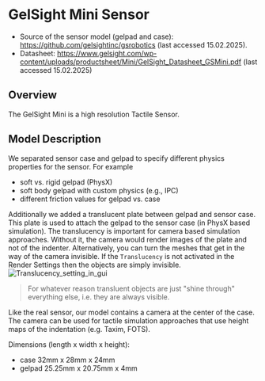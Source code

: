 # GelSight Mini Sensor
- Source of the sensor model (gelpad and case): https://github.com/gelsightinc/gsrobotics (last accessed 15.02.2025).
- Datasheet: https://www.gelsight.com/wp-content/uploads/productsheet/Mini/GelSight_Datasheet_GSMini.pdf (last accessed 15.02.2025)

<todo insert img from model and real sensor>

## Overview
The GelSight Mini is a high resolution Tactile Sensor.
<todo Description about GelSight Mini>

## Model Description
We separated sensor case and gelpad to specify different physics properties for the sensor.
For example
- soft vs. rigid gelpad (PhysX)
- soft body gelpad with custom physics (e.g., IPC)
- different friction values for gelpad vs. case

Additionally we added a translucent plate between gelpad and sensor case.
This plate is used to attach the gelpad to the sensor case (in PhysX based simulation).
The translucency is important for camera based simulation approaches.
Without it, the camera would render images of the plate and not of the indenter.
Alternatively, you can turn the meshes that get in the way of the camera invisible.
If the `Translucency` is not activated in the Render Settings then the objects are simply invisible.
![Translucency_setting_in_gui](translucency.png)
> For whatever reason transluent objects are just "shine through" everything else, i.e. they are always visible.

Like the real sensor, our model contains a camera at the center of the case.
The camera can be used for tactile simulation approaches that use height maps of the indentation (e.g. Taxim, FOTS).
<todo add camera properties description>

Dimensions (length x width x height):
- case 32mm x 28mm x 24mm
- gelpad 25.25mm x 20.75mm x 4mm

<todo Insert sketch of gelsight mini model>
